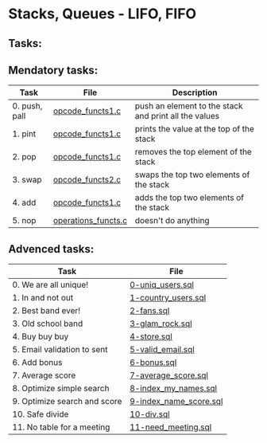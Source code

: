 # Stacks, Queues - LIFO, FIFO
## Tasks:
## Mendatory tasks:
| Task                         | File                                        | Description                                           |
| ---------------------------- | ------------------------------------------- | ----------------------------------------------------- |
| 0. push, pall                | [opcode_functs1.c](./opcode_functs1.c)      | push an element to the stack and print all the values |
| 1. pint                      | [opcode_functs1.c](./opcode_functs1.c)      | prints the value at the top of the stack              |
| 2. pop                       | [opcode_functs1.c](./opcode_functs1.c)      | removes the top element of the stack                  |
| 3. swap                      | [opcode_functs2.c](./opcode_functs2.c)      | swaps the top two elements of the stack               |
| 4. add                       | [opcode_functs1.c](./opcode_functs1.c)      | adds the top two elements of the stack                |
| 5. nop                       | [operations_functs.c](./operations_functs.c)| doesn't do anything                                   |

## Advenced tasks:
| Task                         | File                                               |
| ---------------------------- | -------------------------------------------------- |
| 0. We are all unique!        | [0-uniq_users.sql](./0-uniq_users.sql)             |
| 1. In and not out            | [1-country_users.sql](./1-country_users.sql)       |
| 2. Best band ever!           | [2-fans.sql](./2-fans.sql)                         |
| 3. Old school band           | [3-glam_rock.sql](./3-glam_rock.sql)               |
| 4. Buy buy buy               | [4-store.sql](./4-store.sql)                       |
| 5. Email validation to sent  | [5-valid_email.sql](./5-valid_email.sql)           |
| 6. Add bonus                 | [6-bonus.sql](./6-bonus.sql)                       |
| 7. Average score             | [7-average_score.sql](./7-average_score.sql)       |
| 8. Optimize simple search    | [8-index_my_names.sql](./8-index_my_names.sql)     |
| 9. Optimize search and score | [9-index_name_score.sql](./9-index_name_score.sql) |
| 10. Safe divide              | [10-div.sql](./10-div.sql)                         |
| 11. No table for a meeting   | [11-need_meeting.sql](./11-need_meeting.sql)       |
